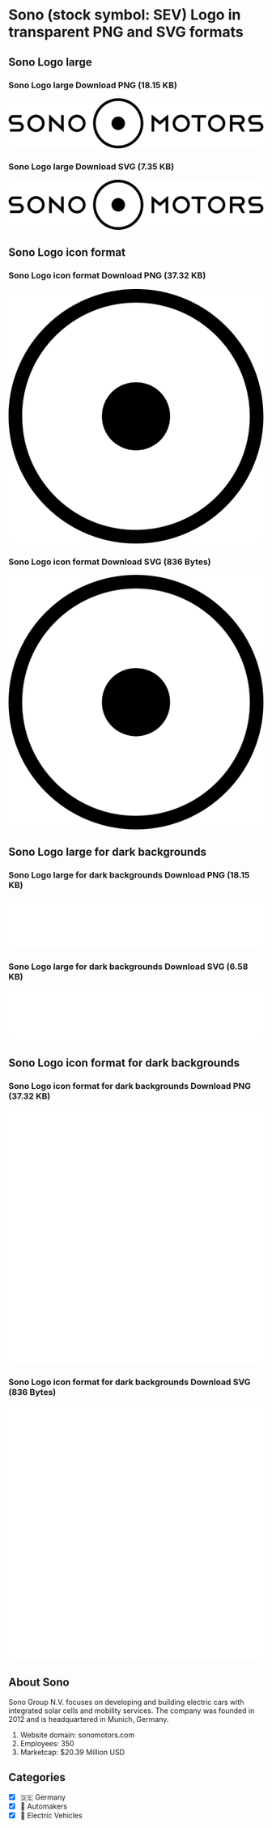 # Sono (stock symbol: SEV) Logo in transparent PNG and SVG formats

## Sono Logo large

### Sono Logo large Download PNG (18.15 KB)

![Sono Logo large Download PNG (18.15 KB)](/img/orig/SEV_BIG-71dc32a3.png)

### Sono Logo large Download SVG (7.35 KB)

![Sono Logo large Download SVG (7.35 KB)](/img/orig/SEV_BIG-a154f478.svg)

## Sono Logo icon format

### Sono Logo icon format Download PNG (37.32 KB)

![Sono Logo icon format Download PNG (37.32 KB)](/img/orig/SEV-69795f72.png)

### Sono Logo icon format Download SVG (836 Bytes)

![Sono Logo icon format Download SVG (836 Bytes)](/img/orig/SEV-90d0b4e2.svg)

## Sono Logo large for dark backgrounds

### Sono Logo large for dark backgrounds Download PNG (18.15 KB)

![Sono Logo large for dark backgrounds Download PNG (18.15 KB)](/img/orig/SEV_BIG.D-daa5f621.png)

### Sono Logo large for dark backgrounds Download SVG (6.58 KB)

![Sono Logo large for dark backgrounds Download SVG (6.58 KB)](/img/orig/SEV_BIG.D-2b400e2a.svg)

## Sono Logo icon format for dark backgrounds

### Sono Logo icon format for dark backgrounds Download PNG (37.32 KB)

![Sono Logo icon format for dark backgrounds Download PNG (37.32 KB)](/img/orig/SEV.D-d5a60af3.png)

### Sono Logo icon format for dark backgrounds Download SVG (836 Bytes)

![Sono Logo icon format for dark backgrounds Download SVG (836 Bytes)](/img/orig/SEV.D-193dd55b.svg)

## About Sono

Sono Group N.V. focuses on developing and building electric cars with integrated solar cells and mobility services. The company was founded in 2012 and is headquartered in Munich, Germany.

1. Website domain: sonomotors.com
2. Employees: 350
3. Marketcap: $20.39 Million USD


## Categories
- [x] 🇩🇪 Germany
- [x] 🚗 Automakers
- [x] 🔋 Electric Vehicles

